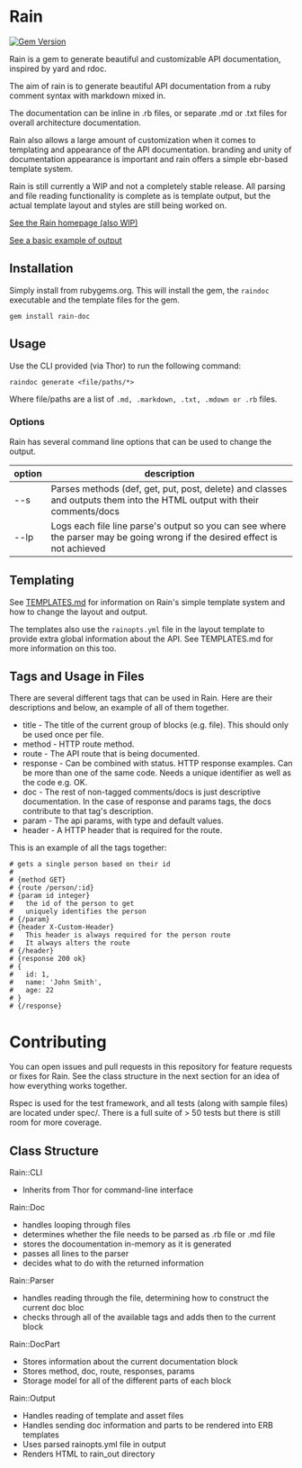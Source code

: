 # Rain

[![Gem Version](https://badge.fury.io/rb/rain-doc.svg)](http://badge.fury.io/rb/rain-doc)

Rain is a gem to generate beautiful and customizable API documentation, inspired by yard and rdoc.

The aim of rain is to generate beautiful API documentation from a ruby comment syntax with markdown mixed in.

The documentation can be inline in .rb files, or separate .md or .txt files for overall architecture documentation.

Rain also allows a large amount of customization when it comes to templating and appearance of the API documentation. branding and unity of documentation appearance is important and rain offers a simple ebr-based template system.

Rain is still currently a WIP and not a completely stable release. All parsing and file reading functionality is complete as is template output, but the actual template layout and styles are still being worked on.

[See the Rain homepage (also WIP)](http://martin-brennan.github.io/rain)

[See a basic example of output](img/rain-basic-rb.png)

## Installation
Simply install from rubygems.org. This will install the gem, the `raindoc` executable and the template files for the gem.

```
gem install rain-doc
```

## Usage
Use the CLI provided (via Thor) to run the following command:

```
raindoc generate <file/paths/*>
```

Where file/paths are a list of `.md, .markdown, .txt, .mdown or .rb` files.

### Options
Rain has several command line options that can be used to change the output.

|option|description|
|------|-----------|
|--s|Parses methods (def, get, put, post, delete) and classes and outputs them into the HTML output with their comments/docs|
|--lp|Logs each file line parse's output so you can see where the parser may be going wrong if the desired effect is not achieved|

## Templating

See [TEMPLATES.md](TEMPLATES.md) for information on Rain's simple template system and how to change the layout and output.

The templates also use the `rainopts.yml` file in the layout template to provide extra global information about the API. See TEMPLATES.md for more information on this too.

## Tags and Usage in Files
There are several different tags that can be used in Rain. Here are their descriptions and below, an example of all of them together.

- title - The title of the current group of blocks (e.g. file). This should only be used once per file.
- method - HTTP route method.
- route - The API route that is being documented.
- response - Can be combined with status. HTTP response examples. Can be more than one of the same code. Needs a unique identifier as well as the code e.g. OK.
- doc - The rest of non-tagged comments/docs is just descriptive documentation. In the case of response and params tags, the docs contribute to that tag's description.
- param - The api params, with type and default values.
- header - A HTTP header that is required for the route.

This is an example of all the tags together:

```
# gets a single person based on their id
#
# {method GET}
# {route /person/:id}
# {param id integer}
#   the id of the person to get
#   uniquely identifies the person
# {/param}
# {header X-Custom-Header}
#   This header is always required for the person route
#   It always alters the route
# {/header}
# {response 200 ok}
# {
#   id: 1,
#   name: 'John Smith',
#   age: 22
# }
# {/response}
```

# Contributing
You can open issues and pull requests in this repository for feature requests or fixes for Rain. See the class structure in the next section for an idea of how everything works together.

Rspec is used for the test framework, and all tests (along with sample files) are located under spec/. There is a full suite of > 50 tests but there is still room for more coverage.

## Class Structure

Rain::CLI
- Inherits from Thor for command-line interface

Rain::Doc
- handles looping through files
- determines whether the file needs to be parsed as .rb file or .md file
- stores the docoumentation in-memory as it is generated
- passes all lines to the parser
- decides what to do with the returned information

Rain::Parser
- handles reading through the file, determining how to construct the current doc bloc
- checks through all of the available tags and adds then to the current block

Rain::DocPart
- Stores information about the current documentation block
- Stores method, doc, route, responses, params
- Storage model for all of the different parts of each block

Rain::Output
- Handles reading of template and asset files
- Handles sending doc information and parts to be rendered into ERB templates
- Uses parsed rainopts.yml file in output
- Renders HTML to rain_out directory